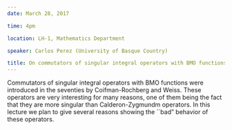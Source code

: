 ```yaml
---
date: March 28, 2017

time: 4pm

location: LH-1, Mathematics Department

speaker: Carlos Perez (University of Basque Country)

title: On commutators of singular integral operators with BMO functions
---
```


Commutators of singular integral operators with BMO functions
were introduced in the seventies by Coifman-Rochberg and Weiss. These
operators are very interesting for many reasons, one of them being the
fact that they are more singular than Calderon-Zygmundm operators.
In this lecture we plan to give several reasons showing the ``bad” behavior
of these operators.
